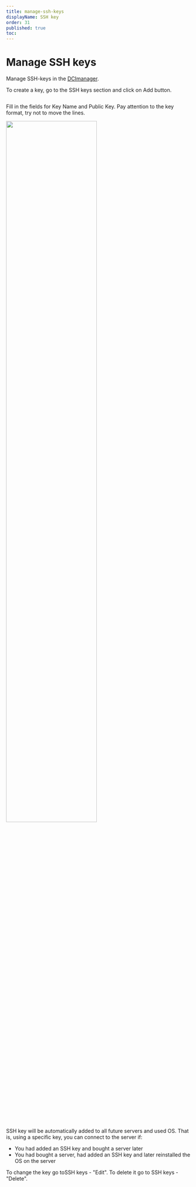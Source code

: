 ```yaml
---
title: manage-ssh-keys
displayName: SSH key
order: 31
published: true
toc:
---
```

# Manage SSH keys

Manage SSH-keys in the <a href="https://gcore.com/docs/hosting/dedicated-servers/manage/log-in-to-dcimanager" target="_blank">DCImanager</a>.

To create a key, go to the SSH keys section and click on Add button.

<img src="https://support.gcore.com/hc/article_attachments/115010357609/joxi_screenshot_1509788651407.png" alt="">

Fill in the fields for Key Name and Public Key. Pay attention to the key format, try not to move the lines.

<img src="https://support.gcore.com/hc/article_attachments/115010303485/joxi_screenshot_1509788759836.png" alt="" width="70%">

SSH key will be automatically added to all future servers and used OS. That is, using a specific key, you can connect to the server if:  
- You had added an SSH key and bought a server later  
- You had bought a server, had added an SSH key and later reinstalled the OS on the server

To change the key go toSSH keys - "Edit". To delete it go to SSH keys - "Delete".